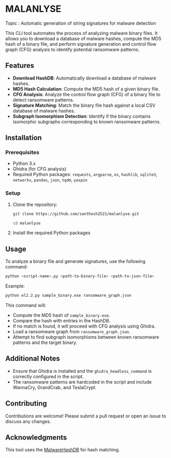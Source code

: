 # MALANLYSE

Topic : Automatic generation of string signatures for malware detection

This CLI tool automates the process of analyzing malware binary files. It allows you to download a database of malware hashes, compute the MD5 hash of a binary file, and perform signature generation and control flow graph (CFG) analysis to identify potential ransomware patterns.


## Features

- **Download HashDB**: Automatically download a database of malware hashes.
- **MD5 Hash Calculation**: Compute the MD5 hash of a given binary file.
- **CFG Analysis**: Analyze the control flow graph (CFG) of a binary file to detect ransomware patterns.
- **Signature Matching**: Match the binary file hash against a local CSV database of malware hashes.
- **Subgraph Isomorphism Detection**: Identify if the binary contains isomorphic subgraphs corresponding to known ransomware patterns.


## Installation

### Prerequisites

- Python 3.x
- Ghidra (for CFG analysis)
- Required Python packages: `requests`, `argparse`, `os`, `hashlib`, `sqlite3`, `networkx`, `pandas`, `json`, `tqdm`, `yaspin`

### Setup

1. Clone the repository:
    ```bash
    git clone https://github.com/santhosh2521/malanlyse.git
    ```
    ```bash
    cd malanlyse
    ```

2. Install the required Python packages
   

## Usage

To analyze a binary file and generate signatures, use the following command:

```bash
python <script-name>.py <path-to-binary-file> <path-to-json-file>
```
Example:

```bash
python el2.2.py sample_binary.exe ransomware_graph.json
```

This command will:

- Compute the MD5 hash of `sample_binary.exe`.
- Compare the hash with entries in the HashDB.
- If no match is found, it will proceed with CFG analysis using Ghidra.
- Load a ransomware graph from `ransomware_graph.json`.
- Attempt to find subgraph isomorphisms between known ransomware patterns and the target binary.


## Additional Notes

- Ensure that Ghidra is installed and the `ghidra_headless_command` is correctly configured in the script.
- The ransomware patterns are hardcoded in the script and include WannaCry, GrandCrab, and TeslaCrypt.


## Contributing

Contributions are welcome! Please submit a pull request or open an issue to discuss any changes.


## Acknowledgments

This tool uses the [MalwareHashDB](https://github.com/CYB3RMX/MalwareHashDB) for hash matching.


